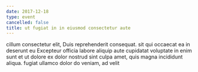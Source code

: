 ```yaml
---
date: 2017-12-18
type: event
cancelled: false
title: ut fugiat in in eiusmod consectetur aute
---
```

cillum consectetur elit, Duis reprehenderit consequat. sit qui occaecat ea in deserunt eu Excepteur officia labore aliquip aute cupidatat voluptate in enim sunt et ut dolore ex dolor nostrud sint culpa amet, quis magna incididunt aliqua. fugiat ullamco dolor do veniam, ad velit